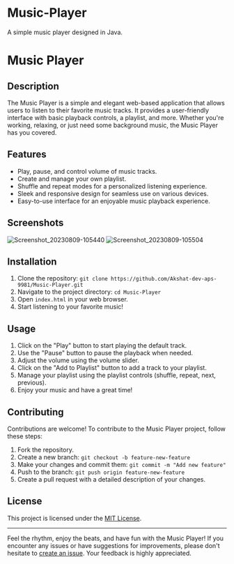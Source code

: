 # Music-Player
A simple music player designed in Java.

# Music Player

## Description

The Music Player is a simple and elegant web-based application that allows users to listen to their favorite music tracks. It provides a user-friendly interface with basic playback controls, a playlist, and more. Whether you're working, relaxing, or just need some background music, the Music Player has you covered.

## Features

- Play, pause, and control volume of music tracks.
- Create and manage your own playlist.
- Shuffle and repeat modes for a personalized listening experience.
- Sleek and responsive design for seamless use on various devices.
- Easy-to-use interface for an enjoyable music playback experience.

## Screenshots

![Screenshot_20230809-105440](https://github.com/Akshat-dev-aps-9981/Music-Player/assets/80700447/e244d133-d46e-404c-89a0-c4992e875760)
![Screenshot_20230809-105504](https://github.com/Akshat-dev-aps-9981/Music-Player/assets/80700447/98d2f6fc-366d-40f4-a845-20a389cb866d)

## Installation

1. Clone the repository: `git clone https://github.com/Akshat-dev-aps-9981/Music-Player.git`
2. Navigate to the project directory: `cd Music-Player`
3. Open `index.html` in your web browser.
4. Start listening to your favorite music!

## Usage

1. Click on the "Play" button to start playing the default track.
2. Use the "Pause" button to pause the playback when needed.
3. Adjust the volume using the volume slider.
4. Click on the "Add to Playlist" button to add a track to your playlist.
5. Manage your playlist using the playlist controls (shuffle, repeat, next, previous).
6. Enjoy your music and have a great time!

## Contributing

Contributions are welcome! To contribute to the Music Player project, follow these steps:

1. Fork the repository.
2. Create a new branch: `git checkout -b feature-new-feature`
3. Make your changes and commit them: `git commit -m "Add new feature"`
4. Push to the branch: `git push origin feature-new-feature`
5. Create a pull request with a detailed description of your changes.

## License

This project is licensed under the [MIT License](LICENSE).

---

Feel the rhythm, enjoy the beats, and have fun with the Music Player! If you encounter any issues or have suggestions for improvements, please don't hesitate to [create an issue](https://github.com/Akshat-dev-aps-9981/Music-Player/issues). Your feedback is highly appreciated.
